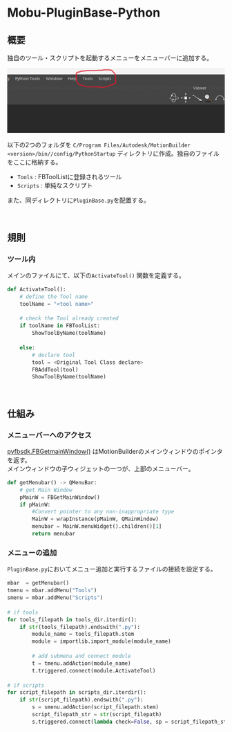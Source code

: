 # Mobu-PluginBase-Python
## 概要
独自のツール・スクリプトを起動するメニューをメニューバーに追加する。

  ![alt text](image-1.png)

以下の2つのフォルダを `C/Program Files/Autodesk/MotionBuilder <version>/bin//config/PythonStartup` ディレクトリに作成。独自のファイルをここに格納する。

- `Tools`   : FBToolListに登録されるツール
- `Scripts` : 単純なスクリプト

また、同ディレクトリに`PluginBase.py`を配置する。


<br>

## 規則
### ツール内
メインのファイルにて、以下の`ActivateTool()` 関数を定義する。

```python
def ActivateTool():
    # define the Tool name 
    toolName = "<tool name>"

    # check the Tool already created
    if toolName in FBToolList:
        ShowToolByName(toolName)

    else:
        # declare tool
        tool = <Original Tool Class declare>
        FBAddTool(tool)
        ShowToolByName(toolName)
```


<br>

## 仕組み
### メニューバーへのアクセス
[pyfbsdk.FBGetmainWindow()](https://help.autodesk.com/cloudhelp/2025/ENU/MOBU-PYTHON-API-REF/namespacepyfbsdk.html#a168c7b3df16bd9358f8326cd57167134) はMotionBuilderのメインウィンドウのポインタを返す。<br>
メインウィンドウの子ウィジェットの一つが、上部のメニューバー。


```python
def getMenubar() -> QMenuBar:
    # get Main Window
    pMainW = FBGetMainWindow()
    if pMainW:
        #Convert pointer to any non-inappropriate type
        MainW = wrapInstance(pMainW, QMainWindow)
        menubar = MainW.menuWidget().children()[1]
        return menubar
```


### メニューの追加
`PluginBase.py`においてメニュー追加と実行するファイルの接続を設定する。

```python
mbar  = getMenubar()
tmenu = mbar.addMenu("Tools")
smenu = mbar.addMenu("Scripts")

# if tools
for tools_filepath in tools_dir.iterdir():
    if str(tools_filepath).endswith(".py"):
        module_name = tools_filepath.stem
        module = importlib.import_module(module_name)
        
        # add submenu and connect module
        t = tmenu.addAction(module_name)
        t.triggered.connect(module.ActivateTool)

# if scripts
for script_filepath in scripts_dir.iterdir():
    if str(script_filepath).endswith(".py"):
        s = smenu.addAction(script_filepath.stem)
        script_filepath_str = str(script_filepath) 
        s.triggered.connect(lambda check=False, sp = script_filepath_str : FBApplication().ExecuteScript(sp))

```
